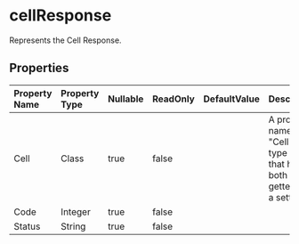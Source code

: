 # **cellResponse**

Represents the Cell Response. 

## **Properties**

| Property Name | Property Type | Nullable |  ReadOnly | DefaultValue | Description | 
| :- | :- | :- |:- |  :- | :- |
|Cell|Class|true|false |  |A property named "Cell" of type "Cell" that has both a getter and a setter.|
|Code|Integer|true|false |  ||
|Status|String|true|false |  ||


